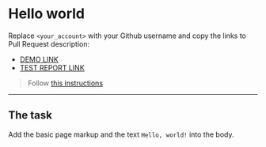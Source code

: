 # Hello world
Replace `<your_account>` with your Github username and copy the links to Pull Request description:
- [DEMO LINK](https://CharAnagn.github.io/layout_hello-world) <br>
- [TEST REPORT LINK](https://CharAnagn.github.io/layout_hello-world/report/html_report/)

> Follow [this instructions](https://mate-academy.github.io/layout_task-guideline/#how-to-solve-the-layout-tasks-on-github)
___

## The task
Add the basic page markup and the text `Hello, world!` into the body.
